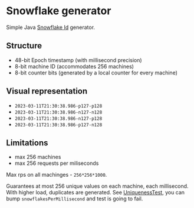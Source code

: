 # Snowflake generator
Simple Java [Snowflake Id](https://en.wikipedia.org/wiki/Snowflake_ID) generator.

## Structure

- 48-bit Epoch timestamp (with millisecond precision)
- 8-bit machine ID (accommodates 256 machines)
- 8-bit counter bits (generated by a local counter for every machine)

## Visual representation

- `2023-03-11T21:30:38.986-p127-p128`
- `2023-03-11T21:30:38.986-n127-n128`
- `2023-03-11T21:30:38.986-n127-p128`
- `2023-03-11T21:30:38.986-p127-n128`

## Limitations

- max 256 machines
- max 256 requests per miliseconds

Max rps on all machinges - `256*256*1000`.

Guarantees at most 256 unique values on each machine, each millisecond. With higher load, duplicates are generated. See [UniquenessTest](https://github.com/pszymczyk/snowflake/blob/main/lib/src/test/java/com/pszymczyk/snowflake/UniquenessTest.java), you can bump `snowflakesPerMillisecond` and test is going to fail.
